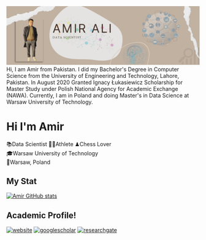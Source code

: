 ![Amir Ali](cover.png)
Hi, I am Amir from Pakistan. I did my Bachelor's Degree in Computer Science from the University of Engineering and Technology, Lahore, Pakistan. In August 2020 Granted Ignacy Łukasiewicz Scholarship for Master Study under Polish National Agency for Academic Exchange (NAWA). Currently, I am in Poland and doing  Master's in Data Science at Warsaw University of Technology.

# Hi I'm Amir
📚Data Scientist 🏃‍♂️Athlete ♟Chess Lover <br>
🎓Warsaw University of Technology <br>
📍Warsaw, Poland

## My Stat
 [![Amir GitHub stats](https://github-readme-stats.vercel.app/api?username=AmirAli5&theme=radical)](https://github.com/anuraghazra/github-readme-stats)
 
 ## Academic Profile!
[<img src='https://cdn.jsdelivr.net/npm/simple-icons@3.0.1/icons/icloud.svg' alt='website' height='40'>](https://sites.google.com/view/amir-ali) 
[<img src='https://cdn.jsdelivr.net/npm/simple-icons@3.0.1/icons/googlescholar.svg' alt='googlescholar' height='40'>](https://scholar.google.com/citations?user=nvIf4goAAAAJ&hl=en)
[<img src='https://cdn.jsdelivr.net/npm/simple-icons@3.0.1/icons/researchgate.svg' alt='researchgate' height='40'>](https://www.researchgate.net/profile/Amir-Ali-19)


<!--
**AmirAli5/AmirAli5** is a ✨ _special_ ✨ repository because its `README.md` (this file) appears on your GitHub profile.

Here are some ideas to get you started:

- 🔭 I’m currently working on ...
- 🌱 I’m currently learning ...
- 👯 I’m looking to collaborate on ...
- 🤔 I’m looking for help with ...
- 💬 Ask me about ...
- 📫 How to reach me: ...
- 😄 Pronouns: ...
- ⚡ Fun fact: ...
-->
